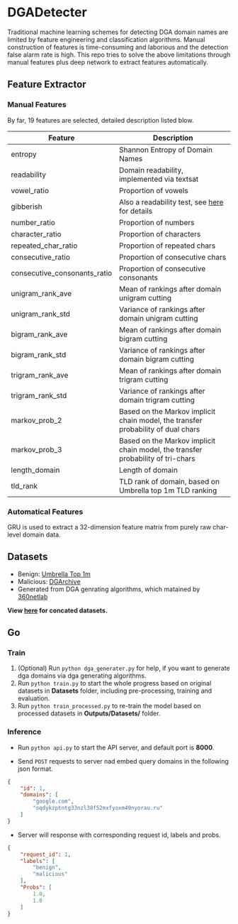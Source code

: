 # DGADetecter
Traditional machine learning schemes for detecting DGA domain names are limited by feature engineering and classification algorithms. Manual construction of features is time-consuming and laborious and the detection false alarm rate is high. This repo tries to solve the above limitations through manual features plus deep network to extract features automatically.

## Feature Extractor
### Manual Features
By far, 19 features are selected, detailed description listed blow.

|Feature|Description|
|-|-|
|entropy|Shannon Entropy of Domain Names|
|readability|Domain readability, implemented via textsat|
|vowel_ratio|Proportion of vowels|
|gibberish|Also a readability test, see [here](https://github.com/rrenaud/Gibberish-Detector) for details|
|number_ratio|Proportion of numbers|
|character_ratio|Proportion of characters|
|repeated_char_ratio|Proportion of repeated chars|
|consecutive_ratio|Proportion of consecutive chars|
|consecutive_consonants_ratio|Proportion of consecutive consonants|
|unigram_rank_ave|Mean of rankings after domain unigram cutting|
|unigram_rank_std|Variance of rankings after domain unigram cutting|
|bigram_rank_ave|Mean of rankings after domain bigram cutting|
|bigram_rank_std|Variance of rankings after domain bigram cutting|
|trigram_rank_ave|Mean of rankings after domain trigram cutting|
|trigram_rank_std|Variance of rankings after domain trigram cutting|
|markov_prob_2|Based on the Markov implicit chain model, the transfer probability of dual chars|
|markov_prob_3|Based on the Markov implicit chain model, the transfer probability of tri-chars|
|length_domain|Length of domain|
|tld_rank|TLD rank of domain, based on Umbrella top 1m TLD ranking|

### Automatical Features
GRU is used to extract a 32-dimension feature matrix from purely raw char-level domain data.

## Datasets
* Benign: [Umbrella Top 1m](https://huggingface.co/datasets/c01dsnap/top-1m)
* Malicious: [DGArchive](https://dgarchive.caad.fkie.fraunhofer.de/site/)
* Generated from DGA genrating algorithms, which matained by [360netlab](https://github.com/360netlab/DGA)

**View [here](https://huggingface.co/datasets/c01dsnap/DGADetector-Mixed) for concated datasets.**

## Go
### Train
1. (Optional) Run `python dga_generater.py` for help, if you want to generate dga domains via dga generating algorithms.
2. Run `python train.py` to start the whole progress based on original datasets in **Datasets** folder, including pre-processing, training and evaluation.
3. Run `python train_processed.py` to re-train the model based on processed datasets in **Outputs/Datasets/** folder.

### Inference
* Run `python api.py` to start the API server, and default port is **8000**.

* Send `POST` requests to server nad embed query domains in the following json format.
```Json
{
    "id": 1,
    "domains": [
        "google.com",
        "oqdykzptntg33nzl38f52mxfyoxm49nyorau.ru"
    ]
}
```

* Server will response with corresponding request id, labels and probs.
```Json
{
    "request_id": 1,
    "labels": [
        "benign",
        "malicious"
    ],
    "Probs": [
        1.0,
        1.0
    ]
}
```

